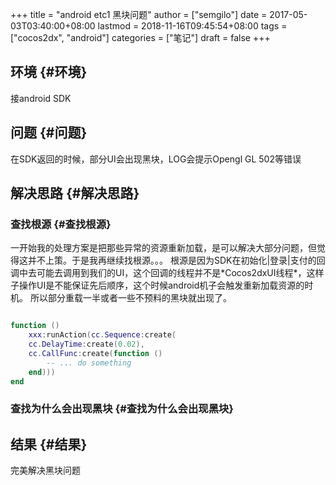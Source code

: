 +++
title = "android etc1 黑块问题"
author = ["semgilo"]
date = 2017-05-03T03:40:00+08:00
lastmod = 2018-11-16T09:45:54+08:00
tags = ["cocos2dx", "android"]
categories = ["笔记"]
draft = false
+++

## 环境 {#环境}

接android SDK


## 问题 {#问题}

在SDK返回的时候，部分UI会出现黑块，LOG会提示Opengl GL 502等错误


## 解决思路 {#解决思路}


### 查找根源 {#查找根源}

一开始我的处理方案是把那些异常的资源重新加载，是可以解决大部分问题，但觉得这并不上策。于是我再继续找根源。。。
根源是因为SDK在初始化|登录|支付的回调中去可能去调用到我们的UI，这个回调的线程并不是\*Cocos2dxUI线程\*，这样子操作UI是不能保证先后顺序，这个时候android机子会触发重新加载资源的时机。
所以部分重载一半或者一些不预料的黑块就出现了。

```lua

function ()
    xxx:runAction(cc.Sequence:create(
	cc.DelayTime:create(0.02),
	cc.CallFunc:create(function ()
	    -- ... do something
	end)))
end

```


### 查找为什么会出现黑块 {#查找为什么会出现黑块}


## 结果 {#结果}

完美解决黑块问题